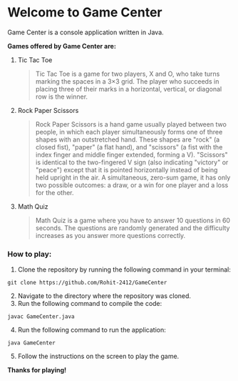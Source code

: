 # **Welcome to Game Center**

Game Center is a console application written in Java.

**Games offered by Game Center are:**

1. Tic Tac Toe

    > Tic Tac Toe is a game for two players, X and O, who take turns marking the spaces in a 3×3 grid. The player who succeeds in placing three of their marks in a horizontal, vertical, or diagonal row is the winner.

2. Rock Paper Scissors
    > Rock Paper Scissors is a hand game usually played between two people, in which each player simultaneously forms one of three shapes with an outstretched hand. These shapes are "rock" (a closed fist), "paper" (a flat hand), and "scissors" (a fist with the index finger and middle finger extended, forming a V). "Scissors" is identical to the two-fingered V sign (also indicating "victory" or "peace") except that it is pointed horizontally instead of being held upright in the air. A simultaneous, zero-sum game, it has only two possible outcomes: a draw, or a win for one player and a loss for the other.
3. Math Quiz
    > Math Quiz is a game where you have to answer 10 questions in 60 seconds. The questions are randomly generated and the difficulty increases as you answer more questions correctly.

### **How to play:**

1. Clone the repository by running the following command in your terminal:

```
git clone https://github.com/Rohit-2412/GameCenter
```

2. Navigate to the directory where the repository was cloned.
3. Run the following command to compile the code:

```
javac GameCenter.java
```

4. Run the following command to run the application:

```
java GameCenter
```

5. Follow the instructions on the screen to play the game.

**Thanks for playing!**
